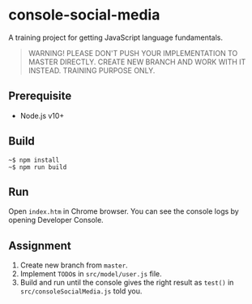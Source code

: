 # console-social-media

A training project for getting JavaScript language fundamentals.

> WARNING! PLEASE DON'T PUSH YOUR IMPLEMENTATION TO MASTER DIRECTLY. CREATE NEW BRANCH AND WORK WITH IT INSTEAD. TRAINING PURPOSE ONLY.

## Prerequisite

- Node.js v10+

## Build

```
~$ npm install
~$ npm run build
```

## Run

Open `index.htm` in Chrome browser. You can see the console logs by opening Developer Console.

## Assignment

1. Create new branch from `master`.
1. Implement `TODO`s in `src/model/user.js` file.
1. Build and run until the console gives the right result as `test()` in `src/consoleSocialMedia.js` told you.